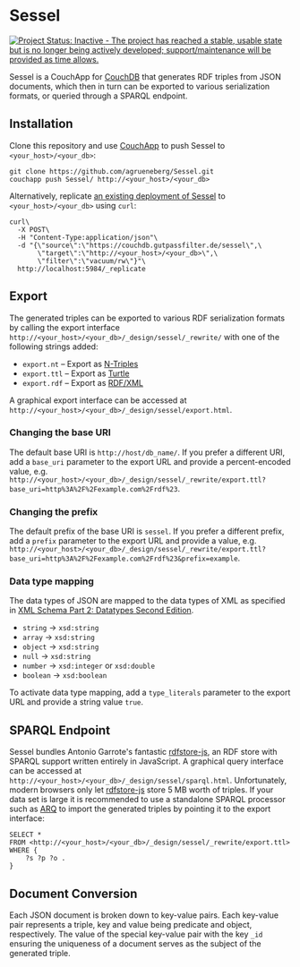 Sessel
======

[![Project Status: Inactive - The project has reached a stable, usable state but is no longer being actively developed; support/maintenance will be provided as time allows.](http://www.repostatus.org/badges/0.1.0/inactive.svg)](http://www.repostatus.org/#inactive)

Sessel is a CouchApp for [CouchDB](http://couchdb.apache.org) that generates RDF triples from JSON documents, which then in turn can be exported to various serialization formats, or queried through a SPARQL endpoint.


Installation
------------

Clone this repository and use [CouchApp](http://couchapp.org) to push Sessel to `<your_host>/<your_db>`:

    git clone https://github.com/agrueneberg/Sessel.git
    couchapp push Sessel/ http://<your_host>/<your_db>

Alternatively, replicate [an existing deployment of Sessel](https://couchdb.gutpassfilter.de/sessel/) to `<your_host>/<your_db>` using `curl`:

    curl\
      -X POST\
      -H "Content-Type:application/json"\
      -d "{\"source\":\"https://couchdb.gutpassfilter.de/sessel\",\
           \"target\":\"http://<your_host>/<your_db>\",\
           \"filter\":\"vacuum/rw\"}"\
      http://localhost:5984/_replicate


Export
------

The generated triples can be exported to various RDF serialization formats by calling the export interface `http://<your_host>/<your_db>/_design/sessel/_rewrite/` with one of the following strings added:

* `export.nt` – Export as [N-Triples](http://www.w3.org/TR/rdf-testcases/#ntriples)
* `export.ttl` – Export as [Turtle](http://www.w3.org/TeamSubmission/turtle/)
* `export.rdf` – Export as [RDF/XML](http://www.w3.org/TR/rdf-syntax-grammar/)

A graphical export interface can be accessed at `http://<your_host>/<your_db>/_design/sessel/export.html`.

### Changing the base URI

The default base URI is `http://host/db_name/`. If you prefer a different URI, add a `base_uri` parameter to the export URL and provide a percent-encoded value, e.g. `http://<your_host>/<your_db>/_design/sessel/_rewrite/export.ttl?base_uri=http%3A%2F%2Fexample.com%2Frdf%23`.

### Changing the prefix

The default prefix of the base URI is `sessel`. If you prefer a different prefix, add a `prefix` parameter to the export URL and provide a value, e.g. `http://<your_host>/<your_db>/_design/sessel/_rewrite/export.ttl?base_uri=http%3A%2F%2Fexample.com%2Frdf%23&prefix=example`.

### Data type mapping

The data types of JSON are mapped to the data types of XML as specified in [XML Schema Part 2: Datatypes Second Edition](http://www.w3.org/TR/xmlschema-2/).

* `string` → `xsd:string`
* `array` → `xsd:string`
* `object` → `xsd:string`
* `null` → `xsd:string`
* `number` → `xsd:integer` or `xsd:double`
* `boolean` → `xsd:boolean`

To activate data type mapping, add a `type_literals` parameter to the export URL and provide a string value `true`.


SPARQL Endpoint
---------------

Sessel bundles Antonio Garrote's fantastic [rdfstore-js](https://github.com/antoniogarrote/rdfstore-js), an RDF store with SPARQL support written entirely in JavaScript. A graphical query interface can be accessed at `http://<your_host>/<your_db>/_design/sessel/sparql.html`.
Unfortunately, modern browsers only let [rdfstore-js](https://github.com/antoniogarrote/rdfstore-js) store 5 MB worth of triples. If your data set is large it is recommended to use a standalone SPARQL processor such as [ARQ](http://jena.sourceforge.net/ARQ/) to import the generated triples by pointing it to the export interface:

    SELECT *
    FROM <http://<your_host>/<your_db>/_design/sessel/_rewrite/export.ttl>
    WHERE {
        ?s ?p ?o .
    }


Document Conversion
-------------------

Each JSON document is broken down to key-value pairs. Each key-value pair represents a triple, key and value being predicate and object, respectively. The value of the special key-value pair with the key `_id` ensuring the uniqueness of a document serves as the subject of the generated triple.
